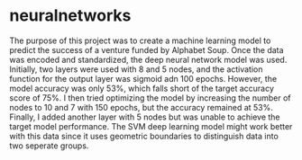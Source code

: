 # neuralnetworks

  The purpose of this project was to create a machine learning model to predict the success of a venture funded by Alphabet Soup. Once the data was encoded and standardized, the deep neural network model was used. Initially, two layers were used with 8 and 5 nodes, and the activation function for the output layer was sigmoid adn 100 epochs. However, the model accuracy was only 53%, which falls short of the target accuracy score of 75%. I then tried optimizing the model by increasing the number of nodes to 10 and 7 with 150 epochs, but the accuracy remained at 53%. Finally, I added another layer with 5 nodes but was unable to achieve the target model performance. The SVM deep learning model might work better with this data since it uses geometric boundaries to distinguish data into two seperate groups.
